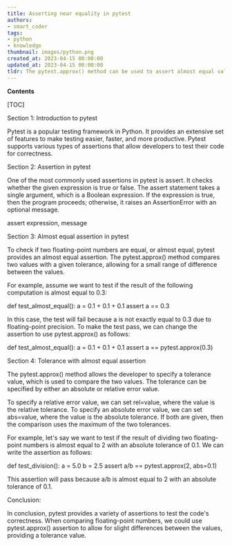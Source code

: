 ```yaml
---
title: Asserting near equality in pytest
authors:
- smart_coder
tags:
- python
- knowledge
thumbnail: images/python.png
created_at: 2023-04-15 00:00:00
updated_at: 2023-04-15 00:00:00
tldr: The pytest.approx() method can be used to assert almost equal values in Python.
---
```


**Contents**

[TOC]

Section 1: Introduction to pytest

Pytest is a popular testing framework in Python. It provides an extensive set of features to make testing easier, faster, and more productive. Pytest supports various types of assertions that allow developers to test their code for correctness. 

Section 2: Assertion in pytest

One of the most commonly used assertions in pytest is assert. It checks whether the given expression is true or false. The assert statement takes a single argument, which is a Boolean expression. If the expression is true, then the program proceeds; otherwise, it raises an AssertionError with an optional message.

assert expression, message

Section 3: Almost equal assertion in pytest

To check if two floating-point numbers are equal, or almost equal, pytest provides an almost equal assertion. The pytest.approx() method compares two values with a given tolerance, allowing for a small range of difference between the values. 

For example, assume we want to test if the result of the following computation is almost equal to 0.3:

def test_almost_equal():
    a = 0.1 + 0.1 + 0.1
    assert a == 0.3

In this case, the test will fail because a is not exactly equal to 0.3 due to floating-point precision. To make the test pass, we can change the assertion to use pytest.approx() as follows:

def test_almost_equal():
    a = 0.1 + 0.1 + 0.1
    assert a == pytest.approx(0.3)

Section 4: Tolerance with almost equal assertion

The pytest.approx() method allows the developer to specify a tolerance value, which is used to compare the two values. The tolerance can be specified by either an absolute or relative error value.

To specify a relative error value, we can set rel=value, where the value is the relative tolerance. To specify an absolute error value, we can set abs=value, where the value is the absolute tolerance. If both are given, then the comparison uses the maximum of the two tolerances.

For example, let's say we want to test if the result of dividing two floating-point numbers is almost equal to 2 with an absolute tolerance of 0.1. We can write the assertion as follows:

def test_division():
    a = 5.0
    b = 2.5
    assert a/b == pytest.approx(2, abs=0.1)

This assertion will pass because a/b is almost equal to 2 with an absolute tolerance of 0.1. 

Conclusion:

In conclusion, pytest provides a variety of assertions to test the code's correctness. When comparing floating-point numbers, we could use pytest.approx() assertion to allow for slight differences between the values, providing a tolerance value.
